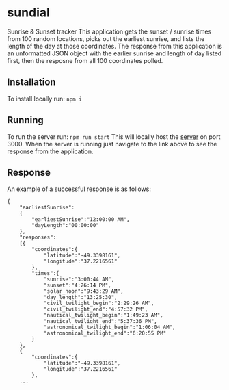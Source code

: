 # sundial
Sunrise &amp; Sunset tracker
This application gets the sunset / sunrise times from 100 random locations, picks out the earliest sunrise, and lists the length of the day at those coordinates.
The response from this application is an unformatted JSON object with the earlier sunrise and length of day listed first, then the resposne from all 100 coordinates polled.

## Installation
To install locally run:
`npm i`

## Running
To run the server run:
`npm run start`
This will locally host the [server](http://localhost:3000) on port 3000.
When the server is running just navigate to the link above to see the response from the application.

## Response
An example of a successful response is as follows:
```
{
    "earliestSunrise":
    {
        "earliestSunrise":"12:00:00 AM",
        "dayLength":"00:00:00"
    },
    "responses":
    [{
        "coordinates":{
            "latitude":"-49.3398161",
            "longitude":"37.2216561"
        },
        "times":{
            "sunrise":"3:00:44 AM",
            "sunset":"4:26:14 PM",
            "solar_noon":"9:43:29 AM",
            "day_length":"13:25:30",
            "civil_twilight_begin":"2:29:26 AM",
            "civil_twilight_end":"4:57:32 PM",
            "nautical_twilight_begin":"1:49:23 AM",
            "nautical_twilight_end":"5:37:36 PM",
            "astronomical_twilight_begin":"1:06:04 AM",
            "astronomical_twilight_end":"6:20:55 PM"
        }
    },
    {
        "coordinates":{
            "latitude":"-49.3398161",
            "longitude":"37.2216561"
        },
    ...
```